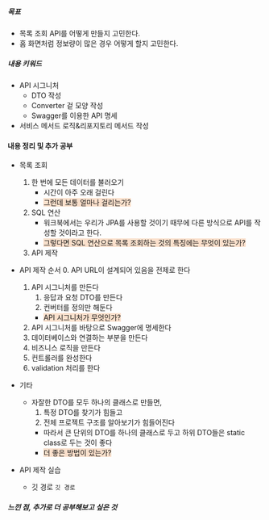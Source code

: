 ##### 목표
* 목록 조회 API를 어떻게 만들지 고민한다.
* 홈 화면처럼 정보량이 많은 경우 어떻게 할지 고민한다.

##### 내용 키워드
* API 시그니처
	* DTO 작성
	* Converter 겉 모양 작성
	* Swagger를 이용한 API 명세
* 서비스 메서드 로직&리포지토리 메서드 작성

#### 내용 정리 및 추가 공부
* 목록 조회
	1. 한 번에 모든 데이터를 불러오기
		* 시간이 아주 오래 걸린다 
		* <span style="background:rgba(240, 107, 5, 0.2)">그런데 보통 얼마나 걸리는가?</span>
	2. SQL 연산
		* 워크북에서는 우리가 JPA를 사용할 것이기 때무에 다른 방식으로 API를 작성할 것이라고 한다.
		* <span style="background:rgba(240, 107, 5, 0.2)">그렇다면 SQL 연산으로 목록 조회하는 것의 특징에는 무엇이 있는가?</span>
	3. API 제작 

* API 제작 순서
	0. API URL이 설계되어 있음을 전제로 한다
	1. API 시그니처를 만든다
		1. 응답과 요청 DTO를 만든다
		2. 컨버터를 정의만 해둔다
		* <span style="background:rgba(240, 107, 5, 0.2)">API 시그니처가 무엇인가?</span>
	2. API 시그니처를 바탕으로 Swagger에 명세한다
	3. 데이터베이스와 연결하는 부분을 만든다
	4. 비즈니스 로직을 만든다
	5. 컨트롤러를 완성한다
	6. validation 처리를 한다

* 기타
	* 자잘한 DTO를 모두 하나의 클래스로 만들면,
		1. 특정 DTO를 찾기가 힘들고
		2. 전체 프로젝트 구조를 알아보기가 힘들어진다
		* 따라서 큰 단위의 DTO를 하나의 클래스로 두고 하위 DTO들은 static class로 두는 것이 좋다
		* <span style="background:rgba(240, 107, 5, 0.2)">더 좋은 방법이 있는가?</span>

* API 제작 실습
	* 깃 경로
		`깃 경로`
##### 느낀 점, 추가로 더 공부해보고 싶은 것

